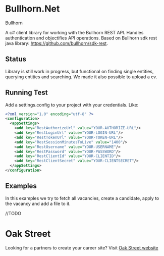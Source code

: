 # Bullhorn.Net
Bullhorn 

A c# client library for working with the Bullhorn REST API. Handles authentication and objectifies API operations.
Based on Bullhorn sdk rest java library: https://github.com/bullhorn/sdk-rest. 

## Status

Library is still work in progress, but functional on finding single entities, querying entities and searching. We made it also possible to
upload a cv.

## Running Test

Add a settings.config to your project with your credentials. Like:

```xml
<?xml version="1.0" encoding="utf-8" ?>
<configuration>
  <appSettings>
    <add key="RestAuthorizeUrl" value="YOUR-AUTHORIZE-URL"/>
    <add key="RestLoginUrl" value="YOUR-LOGIN-URL"/>
    <add key="RestTokenUrl" value="YOUR-TOKEN-URL"/>
    <add key="RestSessionMinutesToLive" value="1400"/>
    <add key="RestUsername" value="YOUR-USERNAME"/>
    <add key="RestPassword" value="YOUR-PASSWORD"/>
    <add key="RestClientId" value="YOUR-CLIENTID"/>
    <add key="RestClientSecret" value="YOUR-CLIENTSECRET"/>
  </appSettings>
</configuration>
```
## Examples

In this examples we try to fetch all vacancies, create a candidate, apply to the vacancy and add a file to it. 

//TODO

### 

# Oak Street

Looking for a partners to create your career site? Visit [Oak Street website](https://oakstreet.be)


